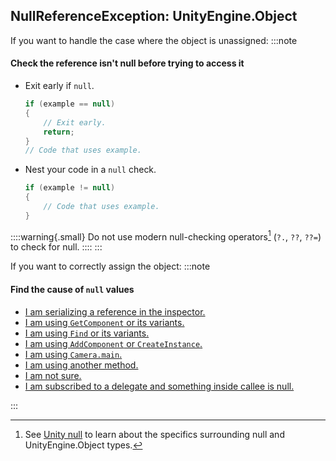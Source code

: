 ## NullReferenceException: UnityEngine.Object
If you want to handle the case where the object is unassigned:
:::note
#### Check the reference isn't null before trying to access it
- Exit early if `null`.
    ```csharp
    if (example == null)
    {
        // Exit early.
        return;
    }
    // Code that uses example.
    ```
- Nest your code in a `null` check.
    ```csharp
    if (example != null)
    {
        // Code that uses example.
    }
    ```

::::warning{.small}
Do not use modern null-checking operators[^1] (`?.`, `??`, `??=`) to check for null.
::::
:::

If you want to correctly assign the object:
:::note
#### Find the cause of `null` values
- [I am serializing a reference in the inspector.](UnityEngine%20Object%20Serialized.md)
- [I am using `GetComponent` or its variants.](UnityEngine%20Object%20GetComponent.md)
- [I am using `Find` or its variants.](UnityEngine%20Object%20Find.md)
- [I am using `AddComponent` or `CreateInstance`.](UnityEngine%20Object%20Add%20Or%20Create.md)
- [I am using `Camera.main`.](UnityEngine%20Object%20Camera%20Main.md)
- [I am using another method.](UnityEngine%20Object%20General.md)
- [I am not sure.](UnityEngine%20Object%20General.md)
- [I am subscribed to a delegate and something inside callee is null.](Unsubscribing%20From%20Delegates.md)

:::

[^1]: See [Unity null](../../Unity%20Null.md) to learn about the specifics surrounding null and UnityEngine.Object types.
